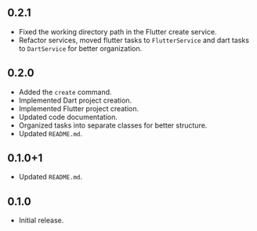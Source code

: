 ## 0.2.1

- Fixed the working directory path in the Flutter create service.
- Refactor services, moved flutter tasks to `FlutterService` and dart tasks to `DartService` for
  better organization.

## 0.2.0

- Added the `create` command.
- Implemented Dart project creation.
- Implemented Flutter project creation.
- Updated code documentation.
- Organized tasks into separate classes for better structure.
- Updated `README.md`.

## 0.1.0+1

- Updated `README.md`.

## 0.1.0

- Initial release.